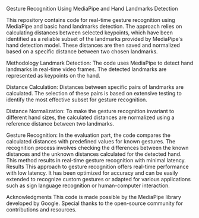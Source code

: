 Gesture Recognition Using MediaPipe and Hand Landmarks Detection

This repository contains code for real-time gesture recognition using MediaPipe and basic hand landmarks detection. The approach relies on calculating distances between selected keypoints, which have been identified as a reliable subset of the landmarks provided by MediaPipe's hand detection model. These distances are then saved and normalized based on a specific distance between two chosen landmarks.

Methodology
Landmark Detection: The code uses MediaPipe to detect hand landmarks in real-time video frames. The detected landmarks are represented as keypoints on the hand.

Distance Calculation: Distances between specific pairs of landmarks are calculated. The selection of these pairs is based on extensive testing to identify the most effective subset for gesture recognition.

Distance Normalization: To make the gesture recognition invariant to different hand sizes, the calculated distances are normalized using a reference distance between two landmarks.

Gesture Recognition: In the evaluation part, the code compares the calculated distances with predefined values for known gestures. The recognition process involves checking the differences between the known distances and the unknown distances calculated for the detected hand. This method results in real-time gesture recognition with minimal latency.
Results
This approach to gesture recognition offers real-time performance with low latency. It has been optimized for accuracy and can be easily extended to recognize custom gestures or adapted for various applications such as sign language recognition or human-computer interaction.

Acknowledgments
This code is made possible by the MediaPipe library developed by Google. Special thanks to the open-source community for contributions and resources.
